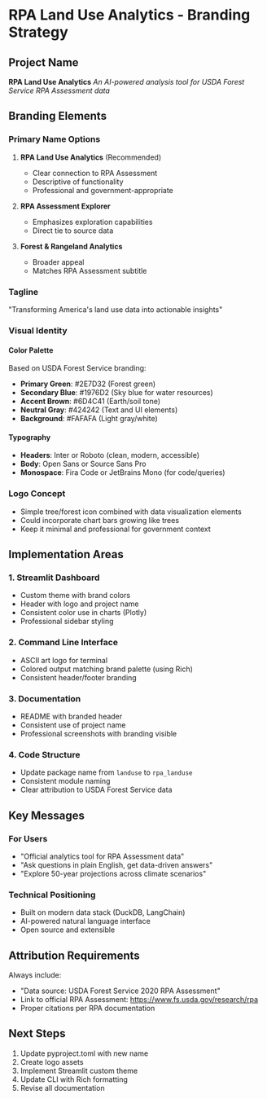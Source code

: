 # RPA Land Use Analytics - Branding Strategy

## Project Name
**RPA Land Use Analytics**
*An AI-powered analysis tool for USDA Forest Service RPA Assessment data*

## Branding Elements

### Primary Name Options
1. **RPA Land Use Analytics** (Recommended)
   - Clear connection to RPA Assessment
   - Descriptive of functionality
   - Professional and government-appropriate

2. **RPA Assessment Explorer**
   - Emphasizes exploration capabilities
   - Direct tie to source data

3. **Forest & Rangeland Analytics**
   - Broader appeal
   - Matches RPA Assessment subtitle

### Tagline
"Transforming America's land use data into actionable insights"

### Visual Identity

#### Color Palette
Based on USDA Forest Service branding:
- **Primary Green**: #2E7D32 (Forest green)
- **Secondary Blue**: #1976D2 (Sky blue for water resources)
- **Accent Brown**: #6D4C41 (Earth/soil tone)
- **Neutral Gray**: #424242 (Text and UI elements)
- **Background**: #FAFAFA (Light gray/white)

#### Typography
- **Headers**: Inter or Roboto (clean, modern, accessible)
- **Body**: Open Sans or Source Sans Pro
- **Monospace**: Fira Code or JetBrains Mono (for code/queries)

### Logo Concept
- Simple tree/forest icon combined with data visualization elements
- Could incorporate chart bars growing like trees
- Keep it minimal and professional for government context

## Implementation Areas

### 1. Streamlit Dashboard
- Custom theme with brand colors
- Header with logo and project name
- Consistent color use in charts (Plotly)
- Professional sidebar styling

### 2. Command Line Interface
- ASCII art logo for terminal
- Colored output matching brand palette (using Rich)
- Consistent header/footer branding

### 3. Documentation
- README with branded header
- Consistent use of project name
- Professional screenshots with branding visible

### 4. Code Structure
- Update package name from `landuse` to `rpa_landuse`
- Consistent module naming
- Clear attribution to USDA Forest Service data

## Key Messages

### For Users
- "Official analytics tool for RPA Assessment data"
- "Ask questions in plain English, get data-driven answers"
- "Explore 50-year projections across climate scenarios"

### Technical Positioning
- Built on modern data stack (DuckDB, LangChain)
- AI-powered natural language interface
- Open source and extensible

## Attribution Requirements
Always include:
- "Data source: USDA Forest Service 2020 RPA Assessment"
- Link to official RPA Assessment: https://www.fs.usda.gov/research/rpa
- Proper citations per RPA documentation

## Next Steps
1. Update pyproject.toml with new name
2. Create logo assets
3. Implement Streamlit custom theme
4. Update CLI with Rich formatting
5. Revise all documentation